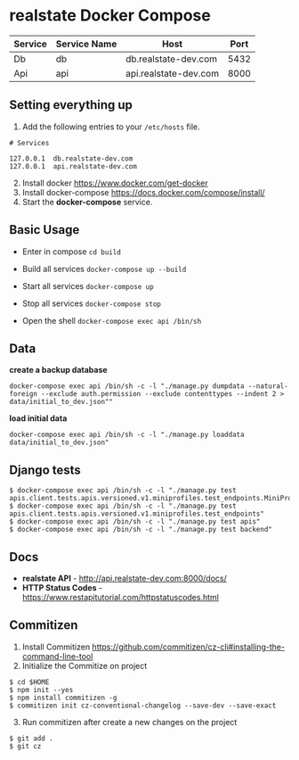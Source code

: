 # realstate Docker Compose

|Service| Service Name | Host | Port |
|---|---|---|---|
| Db | db | db.realstate-dev.com | 5432 |
| Api | api | api.realstate-dev.com | 8000 |

## Setting everything up

1. Add the following entries to your `/etc/hosts` file.

  ```
  # Services

  127.0.0.1  db.realstate-dev.com
  127.0.0.1  api.realstate-dev.com
  ```

2. Install docker https://www.docker.com/get-docker
3. Install docker-compose https://docs.docker.com/compose/install/
4. Start the **docker-compose** service.

## Basic Usage

- Enter in compose `cd build`

- Build all services `docker-compose up --build`

- Start all services `docker-compose up`

- Stop all services `docker-compose stop`

- Open the shell `docker-compose exec api /bin/sh`

## Data

**create a backup database**

```
docker-compose exec api /bin/sh -c -l "./manage.py dumpdata --natural-foreign --exclude auth.permission --exclude contenttypes --indent 2 > data/initial_to_dev.json""
```

**load initial data**

```
docker-compose exec api /bin/sh -c -l "./manage.py loaddata data/initial_to_dev.json"
```

## Django tests
```
$ docker-compose exec api /bin/sh -c -l "./manage.py test apis.client.tests.apis.versioned.v1.miniprofiles.test_endpoints.MiniProfileDetailEndpointTest"
$ docker-compose exec api /bin/sh -c -l "./manage.py test apis.client.tests.apis.versioned.v1.miniprofiles.test_endpoints"
$ docker-compose exec api /bin/sh -c -l "./manage.py test apis"
$ docker-compose exec api /bin/sh -c -l "./manage.py test backend"
```

## Docs

* **realstate API** - http://api.realstate-dev.com:8000/docs/
* **HTTP Status Codes** - https://www.restapitutorial.com/httpstatuscodes.html

## Commitizen

1. Install Commitizen https://github.com/commitizen/cz-cli#installing-the-command-line-tool
2. Initialize the Commitize on project

```
$ cd $HOME
$ npm init --yes
$ npm install commitizen -g
$ commitizen init cz-conventional-changelog --save-dev --save-exact
```
3. Run commitizen after create a new changes on the project

```
$ git add .
$ git cz
```
